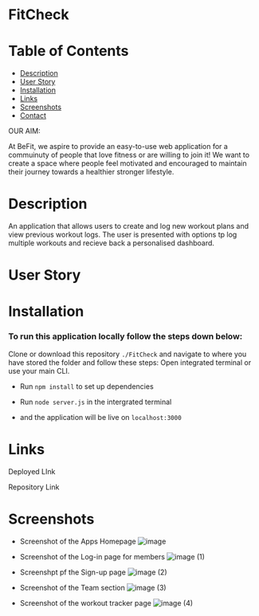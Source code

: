 # FitCheck
# Table of Contents
- [Description](#description)
- [User Story](#user-Story)
- [Installation](#installation)
- [Links](#links)
- [Screenshots](#screenshots)
- [Contact](#contact)

OUR AIM:

At BeFit, we aspire to provide an easy-to-use web application for a commuinuty of people that love fitness or are willing to join it! We want to create a space where people feel motivated and encouraged to maintain their journey towards a healthier stronger lifestyle.

# Description
An application that allows users to create and log new workout plans and view previous workout logs.
The user is presented with options tp log multiple workouts and recieve back a personalised dashboard.

# User Story


# Installation
### To run this application locally follow the steps down below:
Clone or download this repository `./FitCheck` and navigate to where you have stored the folder and follow these steps:
Open integrated terminal or use your main CLI.

* Run `npm install` to set up dependencies

* Run `node server.js` in the intergrated terminal

* and the application will be live on `localhost:3000`

# Links 

Deployed LInk 

Repository Link

# Screenshots

- Screenshot of the Apps Homepage
![image](https://user-images.githubusercontent.com/82878278/135284775-af1b63aa-a62c-48d4-b903-77caf6143634.png)

- Screenshot of the Log-in page for members 
![image (1)](https://user-images.githubusercontent.com/82878278/135284833-fe6bf01a-806e-44d0-a3be-64cd9d0b3ae9.png)

- Screenshpt pf the Sign-up page
![image (2)](https://user-images.githubusercontent.com/82878278/135284855-3a3a4357-ac11-4c2d-ace4-59073c75e418.png)

- Screenshot of the Team section 
![image (3)](https://user-images.githubusercontent.com/82878278/135285306-95cd0961-f71e-4702-a590-10d7b9aae614.png)

- Screenshot of the workout tracker page 
![image (4)](https://user-images.githubusercontent.com/82878278/135285564-d0b9f0c0-7ced-4aed-bd64-f1634ce3aa1c.png)



